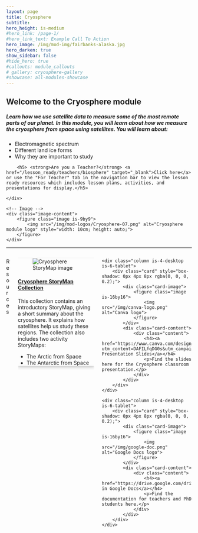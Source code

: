```yaml
---
layout: page
title: Cryosphere
subtitle: 
hero_height: is-medium
#hero_link: /page-1/
#hero_link_text: Example Call To Action
hero_image: /img/mod-img/fairbanks-alaska.jpg
hero_darken: true
show_sidebar: false
#hide_hero: true
#callouts: module_callouts
# gallery: cryosphere-gallery
#showcase: all-modules-showcase
---
```


<div class="image-text-container">
    <!-- Text beside the image -->
    <div class="text-content">
<h2>Welcome to the Cryosphere module</h2>
        <h5>Learn how we use satellite data to measure some of the most remote parts of our planet. In this module, you will learn about how we measure the cryosphere from space using satellites. You will learn about:</h5>
        <ul>
            <li>Electromagnetic spectrum</li>
            <li>Different land ice forms</li>
            <li>Why they are important to study</li>
        </ul>

        <h5> <strong>Are you a Teacher?</strong> <a href="/lesson_ready/teachers/biosphere" target="_blank">Click here</a> or use the "For Teacher" tab in the navigation bar to view the lesson ready resources which includes lesson plans, activities, and presentations for display.</h5> 

    </div>

    <!-- Image -->
    <div class="image-content">
        <figure class="image is-9by9">
            <img src="/img/mod-logos/Cryosphere-07.png" alt="Cryosphere module logo" style="width: 10cm; height: auto;">
        </figure>
    </div>
</div>

---

<div class="columns is-multiline">
    <div class="column is-12">
        <p class="title is-3 has-text-centered">Resources</p>
    </div>
    <div class="column is-4-desktop is-6-tablet">
        <div class="card" style="box-shadow: 0px 4px 8px rgba(0, 0, 0, 0.2);">
            <div class="card-image">
                <figure class="image is-16by16">
                    <img src="/img/storymap-img/cryosphere-antarctica.png" alt="Cryosphere StoryMap image">
                </figure>
            </div>
            <div class="card-content">
                <div class="content">
                    <h4><a href="https://storymaps.arcgis.com/collections/48a40a6c28ff4996a42ee042d303012c">Cryosphere StoryMap Collection</a></h4>
                    <p>This collection contains an introductory StoryMap, giving a short summary about the cryosphere. It explains how satellites help us study these regions. The collection also includes two activity StoryMaps:</p>
                    <ul>
                        <li>The Arctic from Space</li>
                        <li>The Antarctic from Space</li>
                    </ul>
                </div>
            </div>
        </div>
    </div>
    
    <div class="column is-4-desktop is-6-tablet">
        <div class="card" style="box-shadow: 0px 4px 8px rgba(0, 0, 0, 0.2);">
            <div class="card-image">
                <figure class="image is-16by16">
                    <img src="/img/canva-logo.png" alt="Canva logo">
                </figure>
            </div>
            <div class="card-content">
                <div class="content">
                    <h4><a href="https://www.canva.com/design/DAFILfqDG0s/Il7ZMIHspGc_ix3v8KSA_g/view?utm_content=DAFILfqDG0s&utm_campaign=designshare&utm_medium=link2&utm_source=sharebutton">Canva Presentation Slides</a></h4>
                    <p>Find the slides here for the Cryosphere classroom presentation.</p>
                </div>
            </div>
        </div>
    </div>
    
    <div class="column is-4-desktop is-6-tablet">
        <div class="card" style="box-shadow: 0px 4px 8px rgba(0, 0, 0, 0.2);">
            <div class="card-image">
                <figure class="image is-16by16">
                    <img src="/img/google-doc.png" alt="Google Docs logo">
                </figure>
            </div>
            <div class="card-content">
                <div class="content">
                    <h4><a href="https://drive.google.com/drive/folders/1UFQIMskXvEMRRNRvy0xhS7SYfiDCwXtU">Documentation in Google Docs</a></h4>
                    <p>Find the documentation for teachers and PhD students here.</p>
                </div>
            </div>
        </div>
    </div>
</div>
